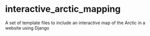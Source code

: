 # interactive_arctic_mapping
A set of template files to include an interactive map of the Arctic in a website using Django
